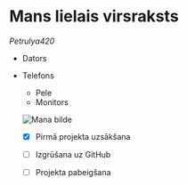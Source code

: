 # Mans lielais virsraksts
*Petrulya420*
* Dators
* Telefons
  * Pele
  * Monitors

  ![Mana bilde](https://wallpaperscraft.com/download/lightning_sky_glow_187158/1920x1080)
  - [x] Pirmā projekta uzsākšana
  - [ ] Izgrūšana uz GitHub
  - [ ] Projekta pabeigšana
  
